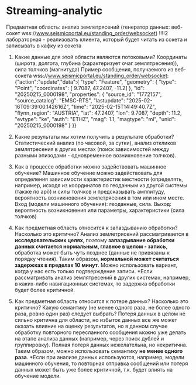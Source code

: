 # Streaming-analytic
Предметная область: анализ землетрясений (генератор данных: веб-сокет wss://www.seismicportal.eu/standing_order/websocket)
!!!!2 лабораторная - реализовать клиента, который будет читать из сокета и записывать в кафку из сокета 
1. Какие данные для этой области являются потоковыми?
   Координаты (широта, долгота, глубина (характеризует очаг землятресения)), сила толчков (магнитуда)
   Пример сообщения, получаемого из веб-сокета wss://www.seismicportal.eu/standing_order/websocket:
{"action":"update","data":{
  "type": "Feature",
  "geometry": {
    "type": "Point",
    "coordinates": [
     9.7087,
     47.2407,
     -11.2]
  },
  "id": "20250215_0000198",
  "properties": {
    "source_id": "1772157",
    "source_catalog": "EMSC-RTS",
    "lastupdate": "2025-02-16T09:39:00.142616Z",
    "time": "2025-02-15T14:49:40.7Z",
    "flynn_region": "AUSTRIA",
    "lat": 47.2407,
    "lon": 9.7087,
    "depth": 11.2,
    "evtype": "ke",
    "auth": "ETHZ",
    "mag": 1.1,
    "magtype": "ml",
    "unid": "20250215_0000198"
  }
}}

3. Какие результаты мы хотим получить в результате обработки?
   Статистический анализ (по часовой, за сутки), анализ откликов землятресения в других местах (поиск зависимостей между разными эпизодами - одновременное возникновение толчков).

5. Как в процессе обработки можно задействовать машинное обучение?
   Машинное обучение можно задействовать для определения зависимости характеристик местности (определять, например, исходя из координатов по геоданным из другой системы (также по api)) и силы толчков и предсказывать амплитуду, вероятность возникновения землетрясения в том или ином месте. Вход (модели машинного обучения): геоданные, сила. Выход: вероятность возникновения или параметры, характеристики (сила толчков)

7. Как предметная область относится к запаздыванию обработки? Насколько это критично?
   Анализ землетрясений рассматривается в **исследовательских целях**, поэтому **запаздывание обработки данных считается нормальным, главное в целом - запись**, обработка может быть чуть позднее (данные не привязаны к порядку чтения). Таким образом, **нормальной может считаться задержках в пределах 10 минут**. Можно использовать вариант, когда у нас есть только подтверждение записи.
   *Если рассматривать анализ землятресений в других системах, например, в каких-либо навигационных системах, то задержка обработки будет более критичной.

9. Как предметная область относится к потере данных? Насколько это критично? Какую семантику (не менее одного раза, не более одного раза, ровно один раз) следует выбрать?
    Потеря данных в целом не сильно критична для области, но избыток данных все же может оказать влияние на оценку результатов, но в данном случае обработку повторного пересланного сообщения можно уже делать на этапе анализа данных (например, через поиск дублей и группировку). Полная потеря данных нежелательна, но некритична. Таким образом, можно использовать семантику **не менее одного раза**.
   *Если при анализе данных используются, например, модели машинного обучения, то повторная отправка сообщений или потеря данных может быть уже более критичной, т.к. будет влиять на обучение модели.
